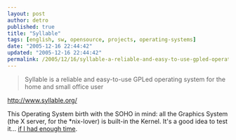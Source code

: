 ```yaml
---
layout: post
author: detro
published: true
title: "Syllable"
tags: [english, sw, opensource, projects, operating-systems]
date: "2005-12-16 22:44:42"
updated: "2005-12-16 22:44:42"
permalink: /2005/12/16/syllable-a-reliable-and-easy-to-use-gpled-operating-system-for-the-home-and-small-office-user/
---
```


<blockquote>Syllable is a reliable and easy-to-use GPLed operating system for the home and small office user</blockquote>

<a href="http://www.syllable.org/">http://www.syllable.org/</a>

This Operating System birth with the SOHO in mind: all the Graphics System (the X server, for the *nix-lover) is built-in the Kernel. It's a good idea to test it... <a href="http://www.opensolaris.org/os/">if I had enough time</a>.
